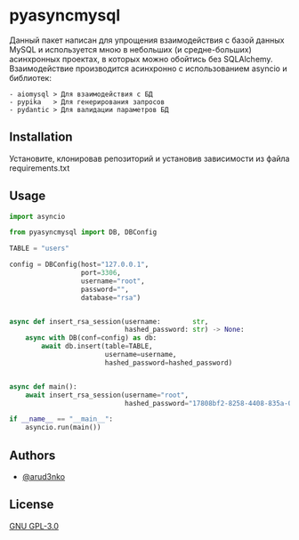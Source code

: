 
# pyasyncmysql

Данный пакет написан для упрощения взаимодействия с базой данных MySQL и используется мною в небольших (и средне-больших) асинхронных проектах, в которых можно обойтись без SQLAlchemy.
Взаимодействие производится асинхронно с использованием asyncio и библиотек:

    - aiomysql > Для взаимодействия с БД
    - pypika   > Для генерирования запросов
    - pydantic > Для валидации параметров БД


## Installation

Установите, клонировав репозиторий и установив зависимости из файла requirements.txt
    
## Usage

```python
import asyncio

from pyasyncmysql import DB, DBConfig

TABLE = "users"

config = DBConfig(host="127.0.0.1",
                  port=3306,
                  username="root",
                  password="",
                  database="rsa")


async def insert_rsa_session(username:        str,
                             hashed_password: str) -> None:
    async with DB(conf=config) as db:
        await db.insert(table=TABLE,
                        username=username,
                        hashed_password=hashed_password)


async def main():
    await insert_rsa_session(username="root",
                             hashed_password="17808bf2-8258-4408-835a-0c59b20715f3")

if __name__ == "__main__":
    asyncio.run(main())
```


## Authors

- [@arud3nko](https://www.github.com/arud3nko)


## License

[GNU GPL-3.0](https://www.gnu.org/licenses/gpl-3.0.html)

